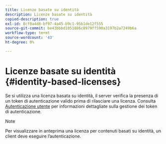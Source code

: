 ```yaml
---
title: Licenze basate su identità
description: Licenze basate su identità
copied-description: true
exl-id: 8cf0a4d8-bf97-4a45-b9c1-95b1de12f555
source-git-commit: be43bbbd1051886c8979ff590a3197b2a7249b6a
workflow-type: tm+mt
source-wordcount: '43'
ht-degree: 0%

---
```


# Licenze basate su identità {#identity-based-licenses}

Se si utilizza una licenza basata su identità, il server verifica la presenza di un token di autenticazione valido prima di rilasciare una licenza. Consulta [Autenticazione utente](../../../aaxs-protecting-content/content-introduction/content-usage-rules/content-authentication/content-user-authentication.md) per informazioni dettagliate sulla gestione dei token di autenticazione.

>[!NOTE]
>
>Per visualizzare in anteprima una licenza per contenuti basati su identità, un client deve eseguire l’autenticazione.
